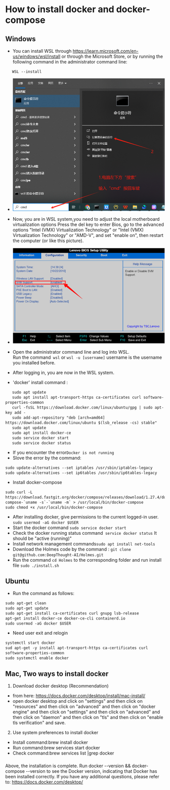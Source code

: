 # How to install docker and docker-compose

## Windows
- You can install WSL through https://learn.microsoft.com/en-us/windows/wsl/install or through the Microsoft Store, or by running the following command in the administrator command line:
```
   WSL --install
```

- ![cmd.jpg](user_manual/cn/img/cmd.jpg)
- Now, you are in WSL system,you need to adjust the local motherboard virtualization options
Press the del key to enter Bios, go to the advanced options "Intel (VMX) Virtualization Technology" or "Intel (VMX) Virtualization Technology" or "AMD-V", and set "enable on", then restart the computer (or like this picture).
- ![bios.png](user_manual/cn/img/bios.png)

- Open the administrator command line and log into WSL.<br>
Run the command``` wsl``` or ```wsl -u [username]```  username is the username you installed before.
- After logging in, you are now in the WSL system.
- 'docker' install command :
```
   sudo apt update
   sudo apt install apt-transport-https ca-certificates curl software-properties-common
   curl -fsSL https://download.docker.com/linux/ubuntu/gpg | sudo apt-key add -
   sudo add-apt-repository "deb [arch=amd64] https://download.docker.com/linux/ubuntu $(lsb_release -cs) stable"
   sudo apt update
   sudo apt install docker-ce
   sudo service docker start
   sudo service docker status
```
- If you encounter the error```Docker is not running```
- Slove the error by the command:
```
sudo update-alternatives --set iptables /usr/sbin/iptables-legacy
sudo update-alternatives --set ip6tables /usr/sbin/ip6tables-legacy
```
- Install docker-compose
```
sudo curl -L https://download.fastgit.org/docker/compose/releases/download/1.27.4/docker-compose-`uname -s`-`uname -m` > /usr/local/bin/docker-compose
sudo chmod +x /usr/local/bin/docker-compose
```
- After installing docker, give permissions to the current logged-in user. ```sudo usermod -aG docker $USER```
- Start the docker command ```sudo service docker start```
- Check the docker running status command``` service docker status``` It should be "active (running)"
- Install network management commands```sudo apt install net-tools```
- Download the Holmes code by the command : ```git clone git@github.com:DeepThought-AI/Holmes.git```
- Run the command ```cd Holmes```  to the corresponding folder and run install file ```sudo ./install.sh```

## Ubuntu
- Run the command as follows:
```
sudo apt-get clean
sudo apt-get update
sudo apt-get install ca-certificates curl gnupg lsb-release
apt-get install docker-ce docker-ce-cli containerd.io
sudo usermod -aG docker $USER
```
- Need user exit and relogin
```
systemctl start docker
sud apt-get -y install apt-transport-https ca-certificates curl software-properties-common
sudo systemctl enable docker
```

## Mac, Two ways to install docker


1. Download docker desktop  (Recommendation)
- from here: https://docs.docker.com/desktop/install/mac-install/
- open docker desktop and click on "settings" and then click on "resources" and then click on "advanced" and then click on "docker engine" and then click on "settings" and then click on "advanced" and then click on "daemon" and then click on "tls" and then click on "enable tls verification" and save.

2. Use system preferences to install docker
- Install command:brew install docker
- Run command:brew services start docker
- Check command:brew services list |grep docker

###
Above, the installation is complete. Run docker --version && docker-compose --version to see the Docker version, indicating that Docker has been installed correctly. If you have any additional questions, please refer to: https://docs.docker.com/desktop/
